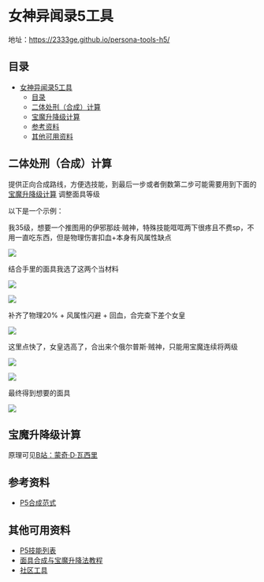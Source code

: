 # 女神异闻录5工具

地址：https://2333ge.github.io/persona-tools-h5/

## 目录
- [女神异闻录5工具](#女神异闻录5工具)
  - [目录](#目录)
  - [二体处刑（合成）计算](#二体处刑合成计算)
  - [宝魔升降级计算](#宝魔升降级计算)
  - [参考资料](#参考资料)
  - [其他可用资料](#其他可用资料)

## 二体处刑（合成）计算

提供正向合成路线，方便选技能，到最后一步或者倒数第二步可能需要用到下面的 [宝魔升降级计算](#宝魔升降级计算) 调整面具等级

以下是一个示例：

我35级，想要一个推图用的伊邪那歧·贼神，特殊技能哐哐两下很疼且不费sp，不用一直吃东西，但是物理伤害扣血+本身有风属性缺点

![](./images/step/p5step9.png)


结合手里的面具我选了这两个当材料

![](./images/step/p5step1.png)

![](./images/step/p5step10.png)

补齐了物理20% + 风属性闪避 + 回血，合完查下差个女皇

![](./images/step/step20.png)

这里点快了，女皇选高了，合出来个俄尔普斯·贼神，只能用宝魔连续将两级

![](./images/step/p5step2.png)

![](./images/step/p5step7.png)

最终得到想要的面具

![](./images/step/p5step6.png)


## 宝魔升降级计算

原理可见[B站：蒙奇·D·瓦西里](https://www.bilibili.com/opus/722047078518226960)

## 参考资料

- [P5合成范式](https://wiki.biligame.com/persona/P5R/%E5%90%88%E6%88%90%E8%8C%83%E5%BC%8F)

## 其他可用资料

- [P5技能列表](https://wiki.biligame.com/persona/P5R%E6%8A%80%E8%83%BD%E5%88%97%E8%A1%A8)
- [面具合成与宝魔升降法教程](https://www.bilibili.com/opus/722047078518226960)
- [社区工具](https://zonizuka.github.io/p5r-fusion)
